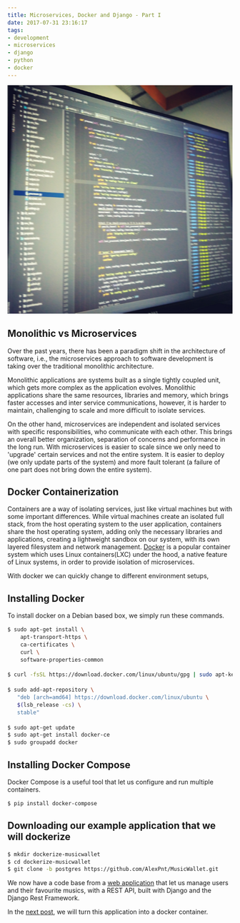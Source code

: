 ```yaml
---
title: Microservices, Docker and Django - Part I
date: 2017-07-31 23:16:17
tags: 
- development
- microservices
- django
- python
- docker
---
```


<img src="/images/dev.jpg" alt="" style="height: 512px;"/>

## Monolithic vs Microservices 

Over the past years, there has been a paradigm shift in the architecture of software, i.e., the microservices approach to software development is taking over the traditional monolithic architecture. 

Monolithic applications are systems built as a single tightly coupled unit, which gets more complex as the application evolves. Monolithic applications share the same resources, libraries and memory, which brings faster accesses and inter service communications, however, it is harder to maintain, challenging to scale and more difficult to isolate services.

On the other hand, microservices are independent and isolated services with specific responsibilities, who communicate with each other. This brings an overall better organization, separation of concerns and performance in the long run. With microservices is easier to scale since we only need to 'upgrade' certain services and not the entire system. It is easier to deploy (we only update parts of the system) and more fault tolerant (a failure of one part does not bring down the entire system).

## Docker Containerization

Containers are a way of isolating services, just like virtual machines but with some important differences. While virtual machines create an isolated full stack, from the host operating system to the user application, containers share the host operating system, adding only the necessary libraries and applications, creating a lightweight sandbox on our system, with its own layered filesystem and network management. [Docker](https://www.docker.com/) is a popular container system which uses Linux containers(LXC) under the hood, a native feature of Linux systems, in order to provide isolation of microservices. 

With docker we can quickly change to different environment setups,   


## Installing Docker

To install docker on a Debian based box, we simply run these commands.

```bash
$ sudo apt-get install \
    apt-transport-https \
    ca-certificates \
    curl \
    software-properties-common
 
$ curl -fsSL https://download.docker.com/linux/ubuntu/gpg | sudo apt-key add -
 
$ sudo add-apt-repository \
   "deb [arch=amd64] https://download.docker.com/linux/ubuntu \
   $(lsb_release -cs) \
   stable"
 
$ sudo apt-get update
$ sudo apt-get install docker-ce
$ sudo groupadd docker
```

## Installing Docker Compose

Docker Compose is a useful tool that let us configure and run multiple containers.

```bash
$ pip install docker-compose
```

## Downloading our example application that we will dockerize

```bash
$ mkdir dockerize-musicwallet
$ cd dockerize-musicwallet
$ git clone -b postgres https://github.com/AlexPnt/MusicWallet.git
```

We now have a code base from a [web application](https://github.com/AlexPnt/MusicWallet) that let us manage users and their favourite musics, with a REST API, built with Django and the Django Rest Framework.

In the [next post](), we will turn this application into a docker container.
